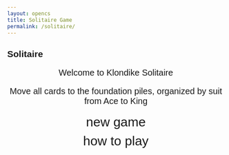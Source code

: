 ```yaml
---
layout: opencs
title: Solitaire Game
permalink: /solitaire/
---
```


<style>
    body {
        font-family: Arial, sans-serif;
    }
    
    .wrap {
        margin-left: auto;
        margin-right: auto;
        max-width: 1000px;
    }

    .game-container {
        display: none;
        padding: 20px;
        background: #0f7b0f;
        border-radius: 10px;
        min-height: 600px;
    }

    .game-container:focus {
        outline: none;
    }

    /* All screens style */
    #gameover p, #menu p {
        font-size: 20px;
    }

    #gameover a, #menu a {
        font-size: 30px;
        display: block;
        margin: 10px 0;
    }

    #gameover a:hover, #menu a:hover {
        cursor: pointer;
    }

    #gameover a:hover::before, #menu a:hover::before {
        content: ">";
        margin-right: 10px;
    }

    #menu {
        display: block;
    }

    #gameover {
        display: none;
    }

    /* Game Board Styles */
    .game-board {
        display: grid;
        grid-template-columns: repeat(7, 1fr);
        gap: 10px;
        margin-top: 20px;
    }

    .foundation-row {
        display: grid;
        grid-template-columns: repeat(7, 1fr);
        gap: 10px;
        margin-bottom: 20px;
    }

    .card-pile {
        width: 80px;
        height: 110px;
        border: 2px solid #333;
        border-radius: 8px;
        position: relative;
        background: #fff;
        cursor: pointer;
    }

    .card-pile.empty {
        background: rgba(255, 255, 255, 0.1);
        border-color: rgba(255, 255, 255, 0.3);
    }

    .card-pile.foundation {
        background: rgba(255, 255, 255, 0.2);
        border-color: rgba(255, 255, 255, 0.5);
    }

    .card {
        width: 76px;
        height: 106px;
        border: 1px solid #000;
        border-radius: 6px;
        background: #fff;
        position: absolute;
        cursor: pointer;
        display: flex;
        flex-direction: column;
        justify-content: space-between;
        padding: 4px;
        font-size: 12px;
        font-weight: bold;
        user-select: none;
    }

    .card.red {
        color: #d00;
    }

    .card.black {
        color: #000;
    }

    .card.face-down {
        background: #004d9f;
        background-image: repeating-linear-gradient(
            45deg,
            transparent,
            transparent 10px,
            rgba(255,255,255,.1) 10px,
            rgba(255,255,255,.1) 20px
        );
    }

    .card.face-down * {
        display: none;
    }

    .card.dragging {
        z-index: 1000;
        transform: rotate(5deg);
    }

    .card.highlighted {
        box-shadow: 0 0 10px #ffff00;
    }

    .card-top {
        text-align: left;
    }

    .card-bottom {
        text-align: right;
        transform: rotate(180deg);
    }

    .suit {
        font-size: 16px;
    }

    .tableau-pile {
        min-height: 300px;
    }

    .stock-pile, .waste-pile {
        width: 80px;
        height: 110px;
    }

    .game-controls {
        display: flex;
        justify-content: space-between;
        align-items: center;
        margin-bottom: 20px;
    }

    .score-display {
        color: white;
        font-size: 18px;
        font-weight: bold;
    }

    .timer-display {
        color: white;
        font-size: 16px;
    }

    .game-buttons {
        display: flex;
        gap: 10px;
    }

    .game-buttons button {
        padding: 8px 16px;
        background: #4CAF50;
        color: white;
        border: none;
        border-radius: 4px;
        cursor: pointer;
        font-size: 14px;
    }

    .game-buttons button:hover {
        background: #45a049;
    }

    .win-message {
        position: absolute;
        top: 50%;
        left: 50%;
        transform: translate(-50%, -50%);
        background: rgba(0, 0, 0, 0.9);
        color: white;
        padding: 30px;
        border-radius: 10px;
        text-align: center;
        font-size: 24px;
        z-index: 2000;
        display: none;
    }
      /* Modal Styles */
    .modal {
        position: fixed;
        z-index: 2000;
        left: 0;
        top: 0;
        width: 100%;
        height: 100%;
        overflow: auto;
        background-color: rgba(0,0,0,0.7);
    }
    
    .modal-content {
        background-color: #f8f9fa; 
        margin: 5% auto;
        padding: 20px;
        border: 1px solid #888;
        width: 80%;
        max-width: 700px;
        border-radius: 10px;
        max-height: 80vh;
        overflow-y: auto;
        color: #000;
    }
    
    .close {
        color: #6c757d;
        float: right;
        font-size: 28px;
        font-weight: bold;
        cursor: pointer;
    }
    
    .close:hover,
    .close:focus {
        color: black;
        text-decoration: none;
    }
    
    .instructions-container h4 {
        margin-top: 20px;
        color: #2c3e50;
        border-bottom: 1px solid #eee;
        padding-bottom: 5px;
    }
    
    .instructions-container ul {
        padding-left: 20px;
    }
    #instructions_modal, 
    #instructions_modal * {
        color: #000 !important;
    }


</style>

<h2>Solitaire</h2>
<div class="container">
    <div class="container bg-secondary" style="text-align:center;">
        <!-- Main Menu -->
        <div id="menu" class="py-4 text-light">
            <p>Welcome to Klondike Solitaire</p>
            <p>Move all cards to the foundation piles, organized by suit from Ace to King</p>
            <a id="new_game" class="link-alert">new game</a>
            <a id="instructions" class="link-alert">how to play</a>
        </div>
        <!-- Game Over -->
        <div id="gameover" class="py-4 text-light">
            <p>Game Over!</p>
            <p id="final_score">Final Score: 0</p>
            <p id="final_time">Time: 00:00</p>
            <a id="new_game1" class="link-alert">new game</a>
            <a id="menu_return" class="link-alert">main menu</a>
        </div>
        <!-- Game Screen -->
        <div id="game_screen" class="game-container wrap" tabindex="1">
            <div class="game-controls">
                <div class="score-display">Score: <span id="score_value">0</span></div>
                <div class="timer-display">Time: <span id="timer_value">00:00</span></div>
                <div class="game-buttons">
                    <button id="hint_btn">Hint</button>
                    <button id="undo_btn">Undo</button>
                    <button id="restart_btn">Restart</button>
                </div>
            </div>
            <div class="foundation-row">
                <div id="stock" class="card-pile stock-pile" data-pile="stock"></div>
                <div id="waste" class="card-pile waste-pile empty" data-pile="waste"></div>
                <div class="card-pile empty"></div>
                <div id="foundation_0" class="card-pile foundation" data-pile="foundation" data-index="0"></div>
                <div id="foundation_1" class="card-pile foundation" data-pile="foundation" data-index="1"></div>
                <div id="foundation_2" class="card-pile foundation" data-pile="foundation" data-index="2"></div>
                <div id="foundation_3" class="card-pile foundation" data-pile="foundation" data-index="3"></div>
            </div>
            <div class="game-board">
                <div id="tableau_0" class="card-pile tableau-pile" data-pile="tableau" data-index="0"></div>
                <div id="tableau_1" class="card-pile tableau-pile" data-pile="tableau" data-index="1"></div>
                <div id="tableau_2" class="card-pile tableau-pile" data-pile="tableau" data-index="2"></div>
                <div id="tableau_3" class="card-pile tableau-pile" data-pile="tableau" data-index="3"></div>
                <div id="tableau_4" class="card-pile tableau-pile" data-pile="tableau" data-index="4"></div>
                <div id="tableau_5" class="card-pile tableau-pile" data-pile="tableau" data-index="5"></div>
                <div id="tableau_6" class="card-pile tableau-pile" data-pile="tableau" data-index="6"></div>
            </div>
            <div id="win_message" class="win-message">
                <h3>Congratulations!</h3>
                <p>You Won!</p>
                <p id="win_score"></p>
                <p id="win_time"></p>
                <button id="play_again_btn">Play Again</button>
            </div>
        </div>
    </div>
    <div id="instructions_modal" class="modal" style="display: none;">
    <div class="modal-content">
        <span class="close">&times;</span>
        <h3>How to Play Klondike Solitaire</h3>
        <div class="instructions-container">
        <h4>Objective</h4>
        <p style="background-color: #d4f7d4; padding: 5px; border-radius: 4px;">
            Move all cards to the four foundation piles, building each suit in ascending order from Ace to King.
        </p>
        <h4>Game Layout</h4>
        <ul>
            <li><strong>Tableau:</strong> Seven piles where you build descending sequences of alternating colors</li>
            <li><strong>Foundations:</strong> Four piles where you build ascending sequences by suit (Ace to King)</li>
            <li><strong>Stock:</strong> The deck of remaining cards (click to draw)</li>
            <li><strong>Waste:</strong> Where drawn cards from the stock are placed</li>
        </ul>
        <h4>Rules</h4>
        <ul>
            <li>Only Kings can be placed on empty tableau piles</li>
            <li>Build tableau piles in descending order (King to Ace) with alternating colors</li>
            <li>Build foundation piles in ascending order (Ace to King) by suit</li>
            <li>You can move face-up cards from one tableau pile to another</li>
            <li>You can move cards from the waste pile to tableau or foundation piles</li>
            <li>Click the stock pile to draw new cards</li>
            <li>When the stock is empty, you can reset it from the waste pile</li>
        </ul>
        <h4>Scoring</h4>
        <ul>
            <li>+5 points for each card moved to tableau</li>
            <li>+10 points for each card moved to foundation</li>
            <li>+5 points for turning over a face-down card in tableau</li>
        </ul>
        <h4>Controls</h4>
        <ul>
            <li><strong>Click:</strong> Select and move cards (or draw from stock)</li>
            <li><strong>Drag & Drop:</strong> Move cards between piles</li>
            <li><strong>Hint Button:</strong> Get a suggestion for a move</li>
            <li><strong>Undo Button:</strong> Reverse your last move</li>
            <li><strong>Restart Button:</strong> Start a new game</li>
        </ul>
        </div>
    </div>
    </div>
</div>

<!-- Single module entry point -->
<script type="module" src="/assets/js/solitaire/main.js"></script>
